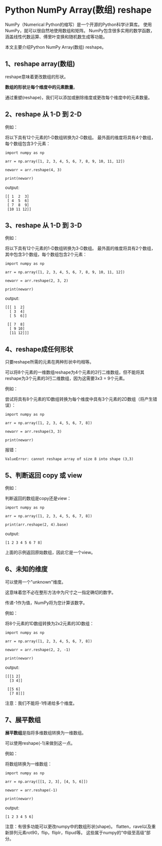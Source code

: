 # Python NumPy Array(数组) reshape

NumPy（Numerical Python的缩写）是一个开源的Python科学计算库。
使用NumPy，就可以很自然地使用数组和矩阵。
NumPy包含很多实用的数学函数，涵盖线性代数运算、傅里叶变换和随机数生成等功能。

本文主要介绍Python NumPy Array(数组) reshape。

## 1、reshape array(数组)
reshape意味着更改数组的形状。

**数组的形状**是**每个维度中的元素数量**。

通过重塑(reshape)，我们可以添加或删除维度或更改每个维度中的元素数量。

## 2、reshape 从 1-D 到 2-D
例如：

将以下具有12个元素的1-D数组转换为2-D数组。 最外面的维度将具有4个数组，每个数组包含3个元素：
```text
import numpy as np

arr = np.array([1, 2, 3, 4, 5, 6, 7, 8, 9, 10, 11, 12])

newarr = arr.reshape(4, 3)

print(newarr)
```
output:
```text
[[ 1  2  3]
 [ 4  5  6]
 [ 7  8  9]
 [10 11 12]]
```

## 3、reshape 从 1-D 到 3-D
例如：

将以下具有12个元素的1-D数组转换为3-D数组。 最外面的维度将具有2个数组，其中包含3个数组，每个数组包含2个元素：
```text
import numpy as np

arr = np.array([1, 2, 3, 4, 5, 6, 7, 8, 9, 10, 11, 12])

newarr = arr.reshape(2, 3, 2)

print(newarr)
```
output:
```text
[[[ 1  2]
  [ 3  4]
  [ 5  6]]

 [[ 7  8]
  [ 9 10]
  [11 12]]]
```

## 4、reshape成任何形状
只要reshape所需的元素在两种形状中均相等。

可以将8个元素的一维数组reshape为4个元素的2行二维数组，但不能将其reshape为3个元素的3行二维数组，因为这需要3x3 = 9个元素。

例如：

尝试将具有8个元素的1D数组转换为每个维度中具有3个元素的2D数组（将产生错误）：
```text
import numpy as np

arr = np.array([1, 2, 3, 4, 5, 6, 7, 8])

newarr = arr.reshape(3, 3)

print(newarr)
```
报错：
```text
ValueError: cannot reshape array of size 8 into shape (3,3)
```

## 5、判断返回 copy 或 view
例如：

判断返回的数组是copy还是view：
```text
import numpy as np

arr = np.array([1, 2, 3, 4, 5, 6, 7, 8])

print(arr.reshape(2, 4).base)
```
output:
```text
[1 2 3 4 5 6 7 8]
```

上面的示例返回原始数组，因此它是一个view。

## 6、未知的维度
可以使用一个"unknown"维度。

这意味着您不必在整形方法中为尺寸之一指定确切的数字。

传递-1作为值，NumPy将为您计算该数字。

例如：

将8个元素的1D数组转换为2x2元素的3D数组：
```text
import numpy as np

arr = np.array([1, 2, 3, 4, 5, 6, 7, 8])

newarr = arr.reshape(2, 2, -1)

print(newarr)
```
output:
```text
[[[1 2]
  [3 4]]

 [[5 6]
  [7 8]]]
```

注意：我们不能将-1传递给多个维度。

## 7、展平数组
**展平数组**是指将多维数组转换为一维数组。

可以使用reshape(-1)来做到这一点。

例如：

将数组转换为一维数组：
```text
import numpy as np

arr = np.array([[1, 2, 3], [4, 5, 6]])

newarr = arr.reshape(-1)

print(newarr)
```
output:
```text
[1 2 3 4 5 6]
```

注意：有很多功能可以更改numpy中的数组形状(shape)。
flatten，ravel以及重新排列元素rot90，flip，fliplr，flipud等。
这些属于numpy的“中级至高级”部分。
